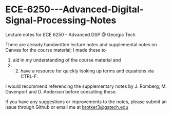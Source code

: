 # ECE-6250---Advanced-Digital-Signal-Processing-Notes
Lecture notes for ECE 6250 - Advanced DSP @ Georgia Tech

There are already handwritten lecture notes and supplemental notes on Canvas for the course material; I made these to 
1) aid in my understanding of the course material and
2) 2) have a resource for quickly looking up terms and equations via CTRL-F.
    
I would recommend referencing the supplementary notes by J. Romberg, M. Davenport and D. Anderson before consulting these. 

If you have any suggestions or improvements to the notes, please submit an issue through Github or email me at brotker3@gatech.edu
